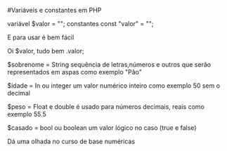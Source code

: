 #Variáveis e constantes em PHP 

variável $valor = "";
constantes const "valor" = "";

E para usar é bem fácil 

Oi $valor, tudo bem .valor;

$sobrenome = String sequência de letras,números e outros que serão representados em aspas como exemplo "Pão"

$idade = In ou integer um valor numérico inteiro como exemplo 50 sem o decimal 

$peso = Float e double é usado para números decimais, reais como exemplo 55.5

$casado = bool ou boolean um valor lógico no caso (true e false)

Dá uma olhada no curso de base numéricas 